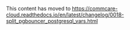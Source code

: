 This content has moved to https://commcare-cloud.readthedocs.io/en/latest/changelog/0018-split_pgbouncer_postgresql_vars.html
